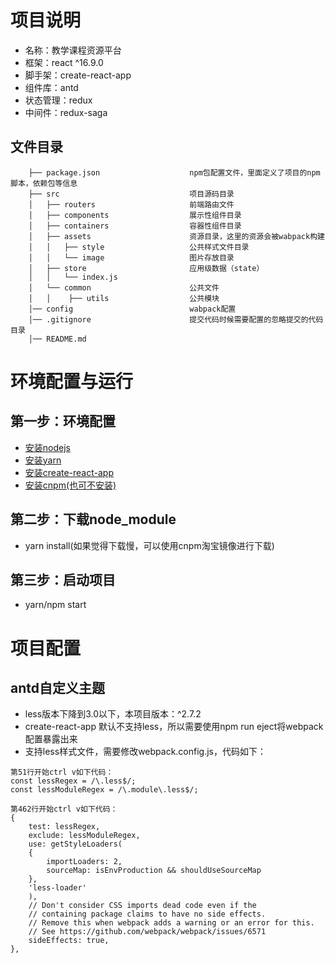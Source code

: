 # 项目说明
- 名称：教学课程资源平台
- 框架：react ^16.9.0
- 脚手架：create-react-app
- 组件库：antd 
- 状态管理：redux
- 中间件：redux-saga

## 文件目录
```
    ├── package.json                    npm包配置文件，里面定义了项目的npm脚本，依赖包等信息
    ├── src                             项目源码目录
    │   ├── routers                     前端路由文件
    │   ├── components                  展示性组件目录
    │   ├── containers                  容器性组件目录
    │   ├── assets                      资源目录，这里的资源会被wabpack构建
    │   │   ├── style                   公共样式文件目录
    │   │   └── image                   图片存放目录
    │   ├── store                       应用级数据（state）
    │   │   └── index.js
    │   └── common                      公共文件
    │   │    ├── utils                  公共模块
    │── config                          wabpack配置
    │── .gitignore                      提交代码时候需要配置的忽略提交的代码目录
    │── README.md                       
```

# 环境配置与运行
## 第一步：环境配置
- [安装nodejs](http://nodejs.cn/download/)
- [安装yarn](https://yarnpkg.com/lang/zh-hans/docs/install/#mac-stable)
- [安装create-react-app](https://www.jianshu.com/p/c6040430b18d)
- [安装cnpm(也可不安装)](https://www.jianshu.com/p/96d7558e643b)

## 第二步：下载node_module
- yarn install(如果觉得下载慢，可以使用cnpm淘宝镜像进行下载)

## 第三步：启动项目
- yarn/npm start

# 项目配置
## antd自定义主题
- less版本下降到3.0以下，本项目版本：^2.7.2
- create-react-app 默认不支持less，所以需要使用npm run eject将webpack配置暴露出来
- 支持less样式文件，需要修改webpack.config.js，代码如下：
```
第51行开始ctrl v如下代码：
const lessRegex = /\.less$/;
const lessModuleRegex = /\.module\.less$/;
```
```
第462行开始ctrl v如下代码：
{
    test: lessRegex,
    exclude: lessModuleRegex,
    use: getStyleLoaders(
    {
        importLoaders: 2,
        sourceMap: isEnvProduction && shouldUseSourceMap
    },
    'less-loader'
    ),
    // Don't consider CSS imports dead code even if the
    // containing package claims to have no side effects.
    // Remove this when webpack adds a warning or an error for this.
    // See https://github.com/webpack/webpack/issues/6571
    sideEffects: true,
},
```